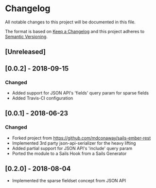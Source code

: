# Changelog
All notable changes to this project will be documented in this file.

The format is based on [Keep a Changelog](http://keepachangelog.com/en/1.0.0/)
and this project adheres to [Semantic Versioning](http://semver.org/spec/v2.0.0.html).

## [Unreleased]

## [0.0.2] - 2018-09-15
### Changed
- Added support for JSON API's 'fields' query param for sparse fields
- Added Travis-CI configuration

## [0.0.1] - 2018-06-23
### Changed
- Forked project from https://github.com/mdconaway/sails-ember-rest
- Implemented 3rd party json-api-serializer for the heavy lifting
- Added partial support for JSON API's 'include' query param
- Ported the module to a Sails Hook from a Sails Generator

## [0.2.0] - 2018-08-04
- Implemented the sparse fieldset concept from JSON API
